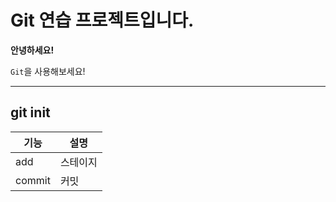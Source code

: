 # Git 연습 프로젝트입니다.

**안녕하세요!**

`Git`을 사용해보세요!

---
git init
---

| 기능 | 설명 |
| ----------- | ----------- |
| add | 스테이지 |
| commit | 커밋 |
